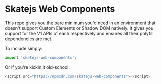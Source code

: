 # Skatejs Web Components

This repo gives you the bare minimum you'd need in an environment that doesn't support Custom Elements or Shadow DOM natively. It gives you support for the V1 APIs of each respectively and ensures all their polyfill dependencies are met.

To include simply:

```js
import 'skatejs-web-components';
```

Or if you're kickin it old-school:

```js
<script src="https://npmcdn.com/skatejs-web-components"></script>
```
